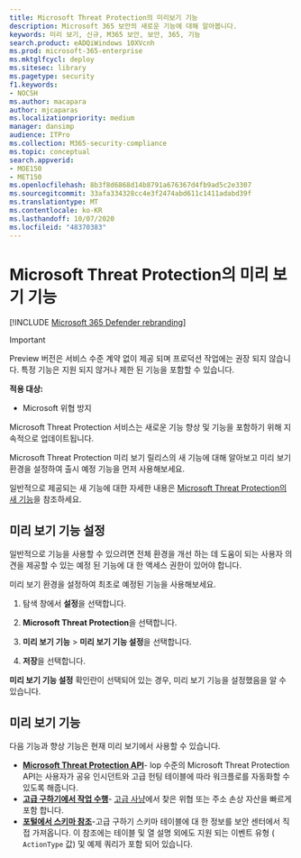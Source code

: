 ```yaml
---
title: Microsoft Threat Protection의 미리보기 기능
description: Microsoft 365 보안의 새로운 기능에 대해 알아봅니다.
keywords: 미리 보기, 신규, M365 보안, 보안, 365, 기능
search.product: eADQiWindows 10XVcnh
ms.prod: microsoft-365-enterprise
ms.mktglfcycl: deploy
ms.sitesec: library
ms.pagetype: security
f1.keywords:
- NOCSH
ms.author: macapara
author: mjcaparas
ms.localizationpriority: medium
manager: dansimp
audience: ITPro
ms.collection: M365-security-compliance
ms.topic: conceptual
search.appverid:
- MOE150
- MET150
ms.openlocfilehash: 8b3f8d6868d14b8791a676367d4fb9ad5c2e3307
ms.sourcegitcommit: 33afa334328cc4e3f2474abd611c1411adabd39f
ms.translationtype: MT
ms.contentlocale: ko-KR
ms.lasthandoff: 10/07/2020
ms.locfileid: "48370383"
---
```

# <a name="microsoft-threat-protection-preview-features"></a>Microsoft Threat Protection의 미리 보기 기능

[!INCLUDE [Microsoft 365 Defender rebranding](../includes/microsoft-defender.md)]

>[!IMPORTANT]
>Preview 버전은 서비스 수준 계약 없이 제공 되며 프로덕션 작업에는 권장 되지 않습니다. 특정 기능은 지원 되지 않거나 제한 된 기능을 포함할 수 있습니다.

**적용 대상:**
- Microsoft 위협 방지

Microsoft Threat Protection 서비스는 새로운 기능 향상 및 기능을 포함하기 위해 지속적으로 업데이트됩니다.

Microsoft Threat Protection 미리 보기 릴리스의 새 기능에 대해 알아보고 미리 보기 환경을 설정하여 출시 예정 기능을 먼저 사용해보세요.

일반적으로 제공되는 새 기능에 대한 자세한 내용은 [Microsoft Threat Protection의 새 기능](whats-new.md)을 참조하세요.

## <a name="turn-on-preview-features"></a>미리 보기 기능 설정
일반적으로 기능을 사용할 수 있으려면 전체 환경을 개선 하는 데 도움이 되는 사용자 의견을 제공할 수 있는 예정 된 기능에 대 한 액세스 권한이 있어야 합니다.

미리 보기 환경을 설정하여 최초로 예정된 기능을 사용해보세요.

1. 탐색 창에서 **설정**을 선택합니다.

2. **Microsoft Threat Protection**을 선택합니다.


3. **미리 보기 기능** > **미리 보기 기능 설정**을 선택합니다. 

3. **저장**을 선택합니다.

**미리 보기 기능 설정** 확인란이 선택되어 있는 경우, 미리 보기 기능을 설정했음을 알 수 있습니다. 

## <a name="preview-features"></a>미리 보기 기능
다음 기능과 향상 기능은 현재 미리 보기에서 사용할 수 있습니다.

- **[Microsoft Threat Protection API](api-overview.md)**- lop 수준의 Microsoft Threat Protection API는 사용자가 공유 인시던트와 고급 헌팅 테이블에 따라 워크플로를 자동화할 수 있도록 해줍니다. 
- **[고급 구하기에서 작업 수행](advanced-hunting-take-action.md)**- [고급 사냥](advanced-hunting-overview.md)에서 찾은 위협 또는 주소 손상 자산을 빠르게 포함 합니다.
- **[포털에서 스키마 참조](advanced-hunting-schema-tables.md#get-schema-information-in-the-security-center)**-고급 구하기 스키마 테이블에 대 한 정보를 보안 센터에서 직접 가져옵니다. 이 참조에는 테이블 및 열 설명 외에도 지원 되는 이벤트 유형 ( `ActionType` 값) 및 예제 쿼리가 포함 되어 있습니다.

